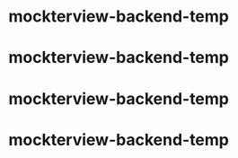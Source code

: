 # mockterview-backend-temp

# mockterview-backend-temp

# mockterview-backend-temp

# mockterview-backend-temp

